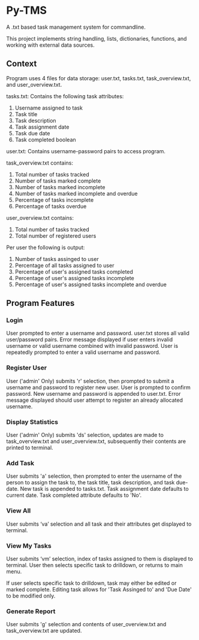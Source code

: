 # Py-TMS

A .txt based task management system for commandline.

This project implements string handling, lists, dictionaries, functions, and working with external data sources.

## Context

Program uses 4 files for data storage: user.txt, tasks.txt, task_overview.txt, and user_overview.txt. 

tasks.txt: Contains the following task attributes:

1. Username assigned to task
2. Task title
3. Task description
4. Task assignment date
5. Task due date
6. Task completed boolean

user.txt: Contains username-password pairs to access program.

task_overview.txt contains:

1. Total number of tasks tracked
2. Number of tasks marked complete
3. Number of tasks marked incomplete
4. Number of tasks marked incomplete and overdue
5. Percentage of tasks incomplete
6. Percentage of tasks overdue

user_overview.txt contains:

1. Total number of tasks tracked
2. Total number of registered users

Per user the following is output:

1. Number of tasks assinged to user
2. Percentage of all tasks assigned to user
3. Percentage of user's assigned tasks completed
4. Percentage of user's assigned tasks incomplete
5. Percentage of user's assigned tasks incomplete and overdue

## Program Features

### Login

User prompted to enter a username and password. user.txt stores all valid user/password pairs. Error message displayed if user enters invalid username or valid username combined with invalid password. User is repeatedly prompted to enter a valid username and password.

### Register User

User ('admin' Only) submits 'r' selection, then prompted to submit a username and password to register new user. User is prompted to confirm password. New username and password is appended to user.txt. Error message displayed should user attempt to register an already allocated username.

### Display Statistics

User ('admin' Only) submits 'ds' selection, updates are made to task_overview.txt and user_overview.txt, subsequently their contents are printed to terminal.

### Add Task

User submits 'a' selection, then prompted to enter the username of the person to assign the task to, the task title, task description, and task due-date. New task is appended to tasks.txt. Task assignment date defaults to current date. Task completed attribute defaults to 'No'.

### View All

User submits ‘va’ selection and all task and their attributes get displayed to terminal.

### View My Tasks 

User submits ‘vm’ selection, index of tasks assigned to them is displayed to terminal. User then selects specific task to drilldown, or returns to main menu.

If user selects specific task to drilldown, task may either be edited or marked complete. Editing task allows for 'Task Assinged to' and 'Due Date' to be modified only. 

### Generate Report

User submits 'g' selection and contents of user_overview.txt and task_overview.txt are updated.
